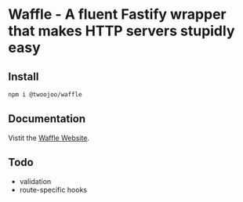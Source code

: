# Waffle - A fluent Fastify wrapper that makes HTTP servers stupidly easy

## Install

```bash
npm i @twoojoo/waffle
```

## Documentation

Vistit the [Waffle Website](https://twoojoo.github.io/waffle/).

## Todo

- validation
- route-specific hooks

